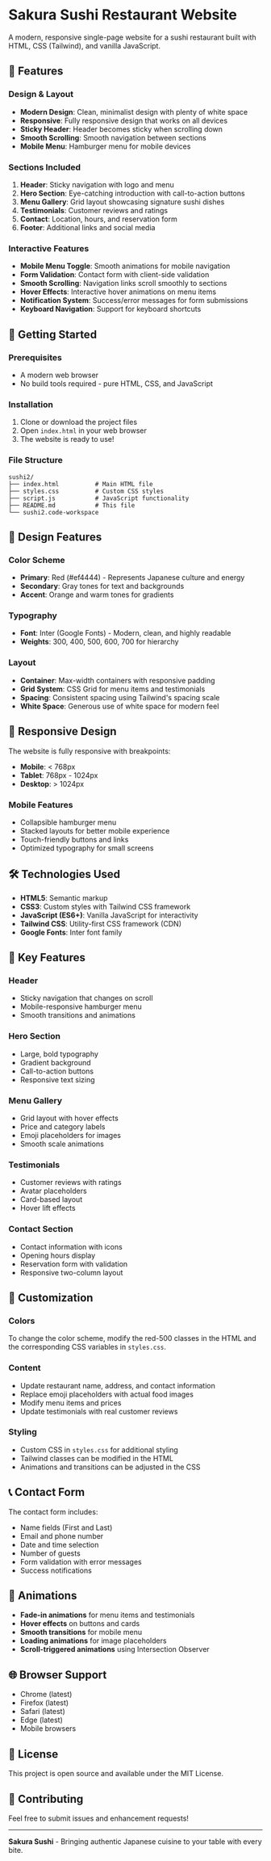 # Sakura Sushi Restaurant Website

A modern, responsive single-page website for a sushi restaurant built with HTML, CSS (Tailwind), and vanilla JavaScript.

## 🍣 Features

### Design & Layout
- **Modern Design**: Clean, minimalist design with plenty of white space
- **Responsive**: Fully responsive design that works on all devices
- **Sticky Header**: Header becomes sticky when scrolling down
- **Smooth Scrolling**: Smooth navigation between sections
- **Mobile Menu**: Hamburger menu for mobile devices

### Sections Included
1. **Header**: Sticky navigation with logo and menu
2. **Hero Section**: Eye-catching introduction with call-to-action buttons
3. **Menu Gallery**: Grid layout showcasing signature sushi dishes
4. **Testimonials**: Customer reviews and ratings
5. **Contact**: Location, hours, and reservation form
6. **Footer**: Additional links and social media

### Interactive Features
- **Mobile Menu Toggle**: Smooth animations for mobile navigation
- **Form Validation**: Contact form with client-side validation
- **Smooth Scrolling**: Navigation links scroll smoothly to sections
- **Hover Effects**: Interactive hover animations on menu items
- **Notification System**: Success/error messages for form submissions
- **Keyboard Navigation**: Support for keyboard shortcuts

## 🚀 Getting Started

### Prerequisites
- A modern web browser
- No build tools required - pure HTML, CSS, and JavaScript

### Installation
1. Clone or download the project files
2. Open `index.html` in your web browser
3. The website is ready to use!

### File Structure
```
sushi2/
├── index.html          # Main HTML file
├── styles.css          # Custom CSS styles
├── script.js           # JavaScript functionality
├── README.md           # This file
└── sushi2.code-workspace
```

## 🎨 Design Features

### Color Scheme
- **Primary**: Red (#ef4444) - Represents Japanese culture and energy
- **Secondary**: Gray tones for text and backgrounds
- **Accent**: Orange and warm tones for gradients

### Typography
- **Font**: Inter (Google Fonts) - Modern, clean, and highly readable
- **Weights**: 300, 400, 500, 600, 700 for hierarchy

### Layout
- **Container**: Max-width containers with responsive padding
- **Grid System**: CSS Grid for menu items and testimonials
- **Spacing**: Consistent spacing using Tailwind's spacing scale
- **White Space**: Generous use of white space for modern feel

## 📱 Responsive Design

The website is fully responsive with breakpoints:
- **Mobile**: < 768px
- **Tablet**: 768px - 1024px
- **Desktop**: > 1024px

### Mobile Features
- Collapsible hamburger menu
- Stacked layouts for better mobile experience
- Touch-friendly buttons and links
- Optimized typography for small screens

## 🛠️ Technologies Used

- **HTML5**: Semantic markup
- **CSS3**: Custom styles with Tailwind CSS framework
- **JavaScript (ES6+)**: Vanilla JavaScript for interactivity
- **Tailwind CSS**: Utility-first CSS framework (CDN)
- **Google Fonts**: Inter font family

## 🎯 Key Features

### Header
- Sticky navigation that changes on scroll
- Mobile-responsive hamburger menu
- Smooth transitions and animations

### Hero Section
- Large, bold typography
- Gradient background
- Call-to-action buttons
- Responsive text sizing

### Menu Gallery
- Grid layout with hover effects
- Price and category labels
- Emoji placeholders for images
- Smooth scale animations

### Testimonials
- Customer reviews with ratings
- Avatar placeholders
- Card-based layout
- Hover lift effects

### Contact Section
- Contact information with icons
- Opening hours display
- Reservation form with validation
- Responsive two-column layout

## 🔧 Customization

### Colors
To change the color scheme, modify the red-500 classes in the HTML and the corresponding CSS variables in `styles.css`.

### Content
- Update restaurant name, address, and contact information
- Replace emoji placeholders with actual food images
- Modify menu items and prices
- Update testimonials with real customer reviews

### Styling
- Custom CSS in `styles.css` for additional styling
- Tailwind classes can be modified in the HTML
- Animations and transitions can be adjusted in the CSS

## 📞 Contact Form

The contact form includes:
- Name fields (First and Last)
- Email and phone number
- Date and time selection
- Number of guests
- Form validation with error messages
- Success notifications

## 🎨 Animations

- **Fade-in animations** for menu items and testimonials
- **Hover effects** on buttons and cards
- **Smooth transitions** for mobile menu
- **Loading animations** for image placeholders
- **Scroll-triggered animations** using Intersection Observer

## 🌐 Browser Support

- Chrome (latest)
- Firefox (latest)
- Safari (latest)
- Edge (latest)
- Mobile browsers

## 📄 License

This project is open source and available under the MIT License.

## 🤝 Contributing

Feel free to submit issues and enhancement requests!

---

**Sakura Sushi** - Bringing authentic Japanese cuisine to your table with every bite. 